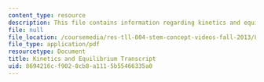 ```yaml
---
content_type: resource
description: This file contains information regarding kinetics and equilibrium.
file: null
file_location: /coursemedia/res-tll-004-stem-concept-videos-fall-2013/8694216cf9028cb8a1115b55466335a0_MITRES_TLL-004F13_KinetEqu.pdf
file_type: application/pdf
resourcetype: Document
title: Kinetics and Equilibrium Transcript
uid: 8694216c-f902-8cb8-a111-5b55466335a0
---
```


